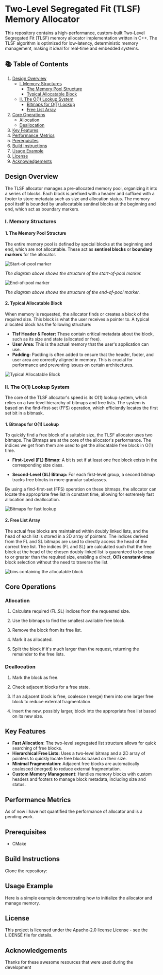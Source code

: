 # Two-Level Segregated Fit (TLSF) Memory Allocator
This repository contains a high-performance, custom-built Two-Level Segregated Fit (TLSF) memory allocator implementation written in C++. The TLSF algorithm is optimized for low-latency, deterministic memory management, making it ideal for real-time and embedded systems.

## 📚 Table of Contents

1. [Design Overview](#design-overview)
    * [I. Memory Structures](#i-memory-structures)
        * [The Memory Pool Structure](#1-the-memory-pool-structure)
        * [Typical Allocatable Block](#2-typical-allocatable-block)
    * [II. The O(1) Lookup System](#ii-the-o1-lookup-system)
        * [Bitmaps for O(1) Lookup](#1-bitmaps-for-o1-lookup)
        * [Free List Array](#2-free-list-array)
2. [Core Operations](#core-operations)
    * [Allocation](#allocation)
    * [Deallocation](#deallocation)
3. [Key Features](#key-features)
4. [Performance Metrics](#performance-metrics)
5. [Prerequisites](#prerequisites)
6. [Build Instructions](#build-instructions)
7. [Usage Example](#usage-example)
8. [License](#license)
9. [Acknowledgements](#acknowledgements)
## Design Overview

The TLSF allocator manages a pre-allocated memory pool, organizing it into a series of blocks. Each block is prefixed with a header and suffixed with a footer to store metadata such as size and allocation status. The memory pool itself is bounded by unallocatable sentinel blocks at the beginning and end, which act as boundary markers.


### **I. Memory Structures**

#### **1. The Memory Pool Structure**

The entire memory pool is defined by special blocks at the beginning and end, which are not allocatable. These act as **sentinel blocks** or **boundary markers** for the allocator.


![Start-of-pool marker](diagrams/start-marker.png)

*The diagram above shows the structure of the start-of-pool marker.*


![End-of-pool marker](diagrams/end-marker.png)

*The diagram above shows the structure of the end-of-pool marker.*



#### **2. Typical Allocatable Block**

When memory is requested, the allocator finds or creates a block of the required size. This block is what the user receives a pointer to. A typical allocated block has the following structure:

* **Tlsf Header & Footer:** These contain critical metadata about the block, such as its size and state (allocated or free).
* **User Area:** This is the actual memory that the user's application can use.
* **Padding:** Padding is often added to ensure that the header, footer, and user area are correctly aligned in memory. This is crucial for performance and preventing issues on certain architectures.

![Typical Allocatable Block](diagrams/typical-allocatable-block.png)

### **II. The O(1) Lookup System**

The core of the TLSF allocator's speed is its O(1) lookup system, which relies on a two-level hierarchy of bitmaps and free lists. The system is based on the find-first-set (FFS) operation, which efficiently locates the first set bit in a bitmask.

#### **1. Bitmaps for O(1) Lookup**

To quickly find a free block of a suitable size, the TLSF allocator uses two bitmaps. The Bitmaps are at the core of the allocator's performance. The indices we get from them are used to get the allocatable free block in O(1) time.

- **First-Level (FL) Bitmap:** A bit is set if at least one free block exists in the corresponding size class.

- **Second-Level (SL) Bitmap:** For each first-level group, a second bitmap tracks free blocks in more granular subclasses.

By using a find-first-set (FFS) operation on these bitmaps, the allocator can locate the appropriate free list in constant time, allowing for extremely fast allocation and deallocation.

![Bitmaps for fast lookup](diagrams/bitmaps.png)


#### **2. Free List Array**

The actual free blocks are maintained within doubly linked lists, and the head of each list is stored in a 2D array of pointers. The indices derived from the FL and SL bitmaps are used to directly access the head of the correct free list. The indices (FL and SL) are calculated such that the free block at the head of the chosen doubly linked list is guaranteed to be equal to or greater than the required size, enabling a direct, **O(1) constant-time** block selection without the need to traverse the list.

![bins containing the allocatable block](diagrams/bins.png)

## Core Operations

### **Allocation**

1. Calculate required (FL,SL) indices from the requested size.

2. Use the bitmaps to find the smallest available free block.

3. Remove the block from its free list.

4. Mark it as allocated.

5. Split the block if it's much larger than the request, returning the remainder to the free lists.

### **Deallocation**
  
1. Mark the block as free.

2. Check adjacent blocks for a free state.

3. If an adjacent block is free, coalesce (merge) them into one larger free block to reduce external fragmentation.

4. Insert the new, possibly larger, block into the appropriate free list based on its new size.

## Key Features

* **Fast Allocation:** The two-level segregated list structure allows for quick searching of free blocks.
* **Hierarchical Free Lists:** Uses a two-level bitmap and a 2D array of pointers to quickly locate free blocks based on their size.
* **Minimal Fragmentation:** Adjacent free blocks are automatically coalesced (merged) to reduce external fragmentation.
* **Custom Memory Management:** Handles memory blocks with custom headers and footers to manage block metadata, including size and status.

## Performance Metrics
As of now i have not quantified the performance of allocator and is a pending work.

## Prerequisites
* CMake 

## Build Instructions
Clone the repository:


## Usage Example
Here is a simple example demonstrating how to initialize the allocator and manage memory.


## License
This project is licensed under the Apache-2.0 license License - see the LICENSE file for details.

## Acknowledgements

Thanks for these awesome resources that were used during the development

